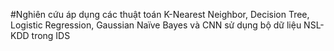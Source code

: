 #Nghiên cứu áp dụng các thuật toán K-Nearest Neighbor, Decision Tree, Logistic Regression, Gaussian Naïve Bayes và CNN sử dụng bộ dữ liệu NSL-KDD trong IDS
